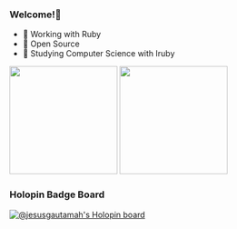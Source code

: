 ### Welcome!👋

- 🔭 Working with Ruby
- 🌱 Open Source
- 🤔 Studying Computer Science with Iruby

<img src="https://github-readme-stats-git-masterrstaa-rickstaa.vercel.app/api?username=JesusGautamah&count_private=true&show_icons=true&theme=tokyonight&hide_title=true" height=190em> <img src="https://github-readme-stats-git-masterrstaa-rickstaa.vercel.app/api/top-langs/?username=jesusgautamah&theme=tokyonight" height=190em>

<!-- <img src="https://wakatime.com/share/@JesusGautamah/16412b5f-f59d-46fb-bb1e-37594fc488d0.svg" height=500rem> -->

### Holopin Badge Board
[![@jesusgautamah's Holopin board](https://holopin.me/jesusgautamah)](https://holopin.io/@jesusgautamah)

